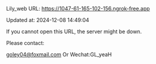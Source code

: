 Lily_web URL: https://1047-61-165-102-156.ngrok-free.app

Updated at: 2024-12-08 14:49:04

If you cannot open this URL, the server might be down.

Please contact: 

goley04@foxmail.com Or Wechat:GL_yeaH